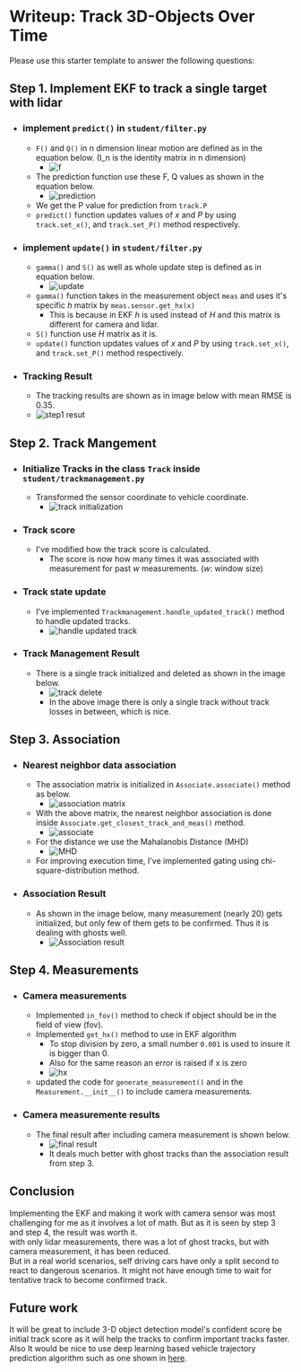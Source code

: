 # Writeup: Track 3D-Objects Over Time

Please use this starter template to answer the following questions:

## Step 1. Implement EKF to track a single target with lidar
  * ### implement `predict()` in `student/filter.py`
    * `F()` and `Q()` in n dimension linear motion are defined as in the equation below. (I_n is the identity matrix in n dimension)
      * ![f](/img2/fqn.png) 
    * The prediction function use these F, Q values as shown in the equation below.
      * ![prediction](/img2/prediction_step.png)
    * We get the P value for prediction from `track.P` 
    * `predict()` function updates values of _x_ and _P_ by using `track.set_x()`, and `track.set_P()` method respectively.
  * ### implement `update()` in `student/filter.py`
    * `gamma()` and `S()` as well as whole update step is defined as in equation below.
      * ![update](/img2/update_step.png)
    * `gamma()` function takes in the measurement object `meas` and uses it's specific _h_ matrix by `meas.sensor.get_hx(x)`
      * This is because in EKF _h_ is used instead of _H_ and this matrix is different for camera and lidar.
    * `S()` function use _H_ matrix as it is.
    * `update()` function updates values of _x_ and _P_ by using `track.set_x()`, and `track.set_P()` method respectively. 
  * ### Tracking Result
    * The tracking results are shown as in image below with mean RMSE is 0.35. 
    * ![step1 resut](/img2/step1.png)
    

## Step 2. Track Mangement
  * ### Initialize Tracks in the class `Track` inside `student/trackmanagement.py`
    * Transformed the sensor coordinate to vehicle coordinate.
      * ![track initialization](/img2/initialize_track.png)
  * ### Track score
    * I've modified how the track score is calculated.
      * The score is now how many times it was associated with measurement for past _w_ measurements. (_w_: window size)
  * ### Track state update
    * I've implemented `Trackmanagement.handle_updated_track()` method to handle updated tracks.
      * ![handle updated track](/img2/handle_updated_track.png)
  * ### Track Management Result
    * There is a single track initialized and deleted as shown in the image below.
      * ![track delete](/img2/track_delete.png)
      * In the above image there is only a single track without track losses in between, which is nice.
      
## Step 3. Association
  * ### Nearest neighbor data association
    * The association matrix is initialized in `Associate.associate()` method as below.
      * ![association matrix](/img2/nnmatrix.png)
    * With the above matrix, the nearest neighbor association is done inside `Associate.get_closest_track_and_meas()` method.
      * ![associate](/img2/associate.png)
    * For the distance we use the Mahalanobis Distance (MHD)
      * ![MHD](/img2/MHD.png)
    * For improving execution time, I've implemented gating using chi-square-distribution method.
    
  * ### Association Result
    * As shown in the image below, many measurement (nearly 20) gets initialized, but only few of them gets to be confirmed. Thus it is dealing with ghosts well.
      * ![Association result](/img2/associated_tracks.png)

## Step 4. Measurements
  * ### Camera measurements
    * Implemented `in_fov()` method to check if object should be in the field of view (fov).
    * Implemented `get_hx()` method to use in EKF algorithm 
      * To stop division by zero, a small number `0.001` is used to insure it is bigger than 0.
      * Also for the same reason an error is raised if x is zero
      * ![hx](/img2/hx.png)
    * updated the code for `generate_measurement()` and in the `Measurement.__init__()` to include camera measurements.
  * ### Camera measuremente results
    * The final result after including camera measurement is shown below. 
      * ![final result](/img2/s4_final_result.png)
      * It deals much better with ghost tracks than the association result from step 3.
      
## Conclusion
Implementing the EKF and making it work with camera sensor was most challenging for me as it involves a lot of math. But as it is seen by step 3 and step 4, the result was worth it.  
with only lidar measurements, there was a lot of ghost tracks, but with camera measurement, it has been reduced.  
But in a real world scenarios, self driving cars have only a split second to react to dangerous scenarios. It might not have enough time to wait for tentative track to become confirmed track.

## Future work
It will be great to include 3-D object detection model's confident score be initial track score as it will help the tracks to confirm important tracks faster.
Also It would be nice to use deep learning based vehicle trajectory prediction algorithm such as one shown in [here](https://arxiv.org/abs/1805.06771).
